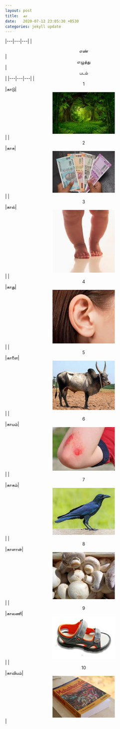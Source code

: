 ```yaml
---
layout: post
title:  கா
date:   2020-07-12 23:05:30 +0530
categories: jekyll update
---
```


|---|---|---|
|<center>எண்</center>|<center>எழுத்து</center>|<center>படம்</center>|
|---|---|---|
|<center>1</center>|<span class="err">காடு</span>|<center><img src="/assets/கா/kaadu.png" width="200"></center>|
|<center>2</center>|<span class="err">காசு</span>|<center><img src="/assets/கா/kaasu.png" width="200"></center>|
|<center>3</center>|<span class="err">கால்</span>|<center><img src="/assets/கா/kaal.png" width="200"></center>|
|<center>4</center>|<span class="err">காது</span>|<center><img src="/assets/கா/kaathu.png" width="200"></center>|
|<center>5</center>|<span class="err">காளை</span>|<center><img src="/assets/கா/kaalai.png" width="200"></center>|
|<center>6</center>|<span class="err">காயம்</span>|<center><img src="/assets/கா/kaayam.png" width="200"></center>|
|<center>7</center>|<span class="err">காகம்</span>|<center><img src="/assets/கா/kaagam.png" width="200"></center>|
|<center>8</center>|<span class="err">காளான்</span>|<center><img src="/assets/கா/kaalaan.png" width="200"></center>|
|<center>9</center>|<span class="err">காலணி</span>|<center><img src="/assets/கா/kaalani.png" width="200"></center>|
|<center>10</center>|<span class="err">காவியம்</span>|<center><img src="/assets/கா/kaaviyam.png" width="200"></center>|


<div class="highlight" align="center">
